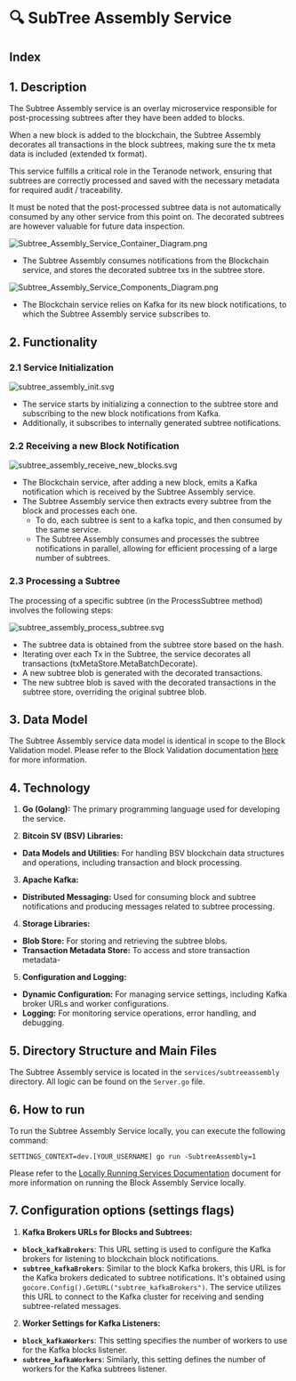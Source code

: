 # 🔍 SubTree Assembly Service

## Index


## 1. Description

The Subtree Assembly service is an overlay microservice responsible for post-processing subtrees after they have been added to blocks.

When a new block is added to the blockchain, the Subtree Assembly decorates all transactions in the block subtrees, making sure the tx meta data is included (extended tx format).

This service fulfills a critical role in the Teranode network, ensuring that subtrees are correctly processed and saved with the necessary metadata for required audit / traceability.

It must be noted that the post-processed subtree data is not automatically consumed by any other service from this point on. The decorated subtrees are however valuable for future data inspection.

![Subtree_Assembly_Service_Container_Diagram.png](img%2FSubtree_Assembly_Service_Container_Diagram.png)

* The Subtree Assembly consumes notifications from the Blockchain service, and stores the decorated subtree txs in the subtree store.

![Subtree_Assembly_Service_Components_Diagram.png](img%2FSubtree_Assembly_Service_Components_Diagram.png)

* The Blockchain service relies on Kafka for its new block notifications, to which the Subtree Assembly service subscribes to.


## 2. Functionality

### 2.1 Service Initialization

![subtree_assembly_init.svg](img%2Fplantuml%2Fsubtreeassembly%2Fsubtree_assembly_init.svg)

- The service starts by initializing a connection to the subtree store and subscribing to the new block notifications from Kafka.
- Additionally, it subscribes to internally generated subtree notifications.

### 2.2 Receiving a new Block Notification

![subtree_assembly_receive_new_blocks.svg](img%2Fplantuml%2Fsubtreeassembly%2Fsubtree_assembly_receive_new_blocks.svg)

- The Blockchain service, after adding a new block, emits a Kafka notification which is received by the Subtree Assembly service.
- The Subtree Assembly service then extracts every subtree from the block and processes each one.
  - To do, each subtree is sent to a kafka topic, and then consumed by the same service.
  - The Subtree Assembly consumes and processes the subtree notifications in parallel, allowing for efficient processing of a large number of subtrees.

### 2.3 Processing a Subtree

The processing of a specific subtree (in the ProcessSubtree method) involves the following steps:

![subtree_assembly_process_subtree.svg](img%2Fplantuml%2Fsubtreeassembly%2Fsubtree_assembly_process_subtree.svg)

- The subtree data is obtained from the subtree store based on the hash.
- Iterating over each Tx in the Subtree, the service decorates all transactions (txMetaStore.MetaBatchDecorate).
- A new subtree blob is generated with the decorated transactions.
- The new subtree blob is saved with the decorated transactions in the subtree store, overriding the original subtree blob.


## 3. Data Model

The Subtree Assembly service data model is identical in scope to the Block Validation model. Please refer to the Block Validation documentation [here](blockValidation.md#4-data-model) for more information.

## 4. Technology

1. **Go (Golang):** The primary programming language used for developing the service.

2. **Bitcoin SV (BSV) Libraries:**
  - **Data Models and Utilities:** For handling BSV blockchain data structures and operations, including transaction and block processing.

3. **Apache Kafka:**
  - **Distributed Messaging:** Used for consuming block and subtree notifications and producing messages related to subtree processing.

4. **Storage Libraries:**
  - **Blob Store:** For storing and retrieving the subtree blobs.
  - **Transaction Metadata Store:** To access and store transaction metadata-

5. **Configuration and Logging:**
  - **Dynamic Configuration:** For managing service settings, including Kafka broker URLs and worker configurations.
  - **Logging:** For monitoring service operations, error handling, and debugging.


## 5. Directory Structure and Main Files

The Subtree Assembly service is located in the `services/subtreeassembly` directory. All logic can be found on the `Server.go` file.

## 6. How to run

To run the Subtree Assembly Service locally, you can execute the following command:

```shell
SETTINGS_CONTEXT=dev.[YOUR_USERNAME] go run -SubtreeAssembly=1
```

Please refer to the [Locally Running Services Documentation](../locallyRunningServices.md) document for more information on running the Block Assembly Service locally.


## 7. Configuration options (settings flags)

1. **Kafka Brokers URLs for Blocks and Subtrees:**
  - **`block_kafkaBrokers`**: This URL setting is used to configure the Kafka brokers for listening to blockchain block notifications.
  - **`subtree_kafkaBrokers`**: Similar to the block Kafka brokers, this URL is for the Kafka brokers dedicated to subtree notifications. It's obtained using `gocore.Config().GetURL("subtree_kafkaBrokers")`. The service utilizes this URL to connect to the Kafka cluster for receiving and sending subtree-related messages.

2. **Worker Settings for Kafka Listeners:**
  - **`block_kafkaWorkers`**: This setting specifies the number of workers to use for the Kafka blocks listener.
  - **`subtree_kafkaWorkers`**: Similarly, this setting defines the number of workers for the Kafka subtrees listener.
